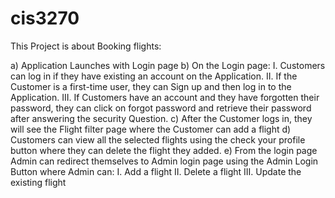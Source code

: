# cis3270


This Project is about Booking flights:

a)	Application Launches with Login page
b)	On the Login page:
  I.	Customers can log in if they have existing an account on the Application.
  II.	If the Customer is a first-time user, they can Sign up and then log in to the Application.
  III. If Customers have an account and they have forgotten their password, they can click on forgot password and retrieve their password after answering the security           Question.
c)	After the Customer logs in, they will see the Flight filter page where the Customer can add a flight
d)	Customers can view all the selected flights using the check your profile button where they can delete the flight they added. 
e)	From the login page Admin can redirect themselves to Admin login page using the Admin Login Button where Admin can:
I.	Add a flight
II.	Delete a flight 
III.	Update the existing flight 
